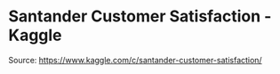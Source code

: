 # Santander Customer Satisfaction - Kaggle

Source: https://www.kaggle.com/c/santander-customer-satisfaction/
